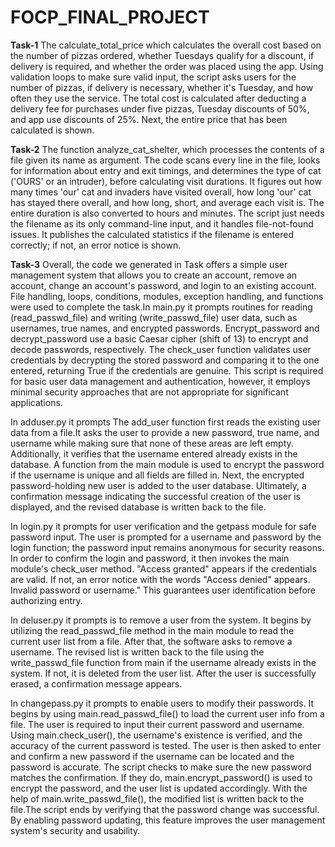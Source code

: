 # FOCP_FINAL_PROJECT
**Task-1**
The calculate_total_price which calculates the overall cost based on the number of pizzas ordered, whether Tuesdays qualify for a discount, if delivery is required, and whether the order was placed using the app. Using validation loops to make sure valid input, the script asks users for the number of pizzas, if delivery is necessary, whether it's Tuesday, and how often they use the service. The total cost is calculated after deducting a delivery fee for purchases under five pizzas, Tuesday discounts of 50%, and app use discounts of 25%. Next, the entire price that has been calculated is shown.

**Task-2**
The function analyze_cat_shelter, which processes the contents of a file given its name as argument. The code scans every line in the file, looks for information about entry and exit timings, and determines the type of cat ('OURS' or an intruder), before calculating visit durations. It figures out how many times 'our' cat and invaders have visited overall, how long 'our' cat has stayed there overall, and how long, short, and average each visit is. The entire duration is also converted to hours and minutes. The script just needs the filename as its only command-line input, and it handles file-not-found issues. It publishes the calculated statistics if the filename is entered correctly; if not, an error notice is shown.

**Task-3**
Overall, the code we generated in Task offers a simple user management system that allows you to create an account, remove an account, change an account's password, and login to an existing account. File handling, loops, conditions, modules, exception handling, and functions were used to complete the task.In main.py it prompts routines for reading (read_passwd_file) and writing (write_passwd_file) user data, such as usernames, true names, and encrypted passwords. Encrypt_password and decrypt_password use a basic Caesar cipher (shift of 13) to encrypt and decode passwords, respectively. The check_user function validates user credentials by decrypting the stored password and comparing it to the one entered, returning True if the credentials are genuine. This script is required for basic user data management and authentication, however, it employs minimal security approaches that are not appropriate for significant applications.


In adduser.py it prompts The add_user function first reads the existing user data from a file.It asks the user to provide a new password, true name, and username while making sure that none of these areas are left empty. Additionally, it verifies that the username entered already exists in the database. A function from the main module is used to encrypt the password if the username is unique and all fields are filled in. Next, the encrypted password-holding new user is added to the user database. Ultimately, a confirmation message indicating the successful creation of the user is displayed, and the revised database is written back to the file.

In login.py it prompts for user verification and the getpass module for safe password input. The user is prompted for a username and password by the login function; the password input remains anonymous for security reasons. In order to confirm the login and password, it then invokes the main module's check_user method. "Access granted" appears if the credentials are valid. If not, an error notice with the words "Access denied" appears. Invalid password or username." This guarantees user identification before authorizing entry.

In deluser.py it prompts is to remove a user from the system. It begins by utilizing the read_passwd_file method in the main module to read the current user list from a file. After that, the software asks to remove a username. The revised list is written back to the file using the write_passwd_file function from main if the username already exists in the system. If not, it is deleted from the user list. After the user is successfully erased, a confirmation message appears.

In changepass.py it prompts to enable users to modify their passwords. It begins by using main.read_passwd_file() to load the current user info from a file. The user is required to input their current password and username. Using main.check_user(), the username's existence is verified, and the accuracy of the current password is tested. The user is then asked to enter and confirm a new password if the username can be located and the password is accurate. The script checks to make sure the new password matches the confirmation. If they do, main.encrypt_password() is used to encrypt the password, and the user list is updated accordingly. With the help of main.write_passwd_file(), the modified list is written back to the file.The script ends by verifying that the password change was successful. By enabling password updating, this feature improves the user management system's security and usability.


